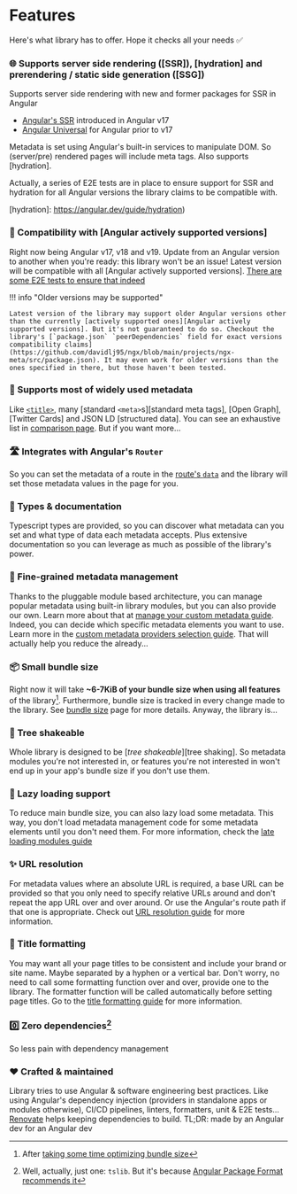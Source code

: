 # Features

Here's what library has to offer. Hope it checks all your needs ✅

### 🌐 Supports server side rendering ([SSR]), [hydration] and prerendering / static side generation ([SSG])

Supports server side rendering with new and former packages for SSR in Angular

- [Angular's SSR](https://npmjs.com/package/@angular/ssr) introduced in Angular v17
- [Angular Universal](https://www.npmjs.com/package/@nguniversal/express-engine) for Angular prior to v17

Metadata is set using Angular's built-in services to manipulate DOM. So (server/pre) rendered pages will include meta tags. Also supports [hydration].

Actually, a series of E2E tests are in place to ensure support for SSR and hydration for all Angular versions the library claims to be compatible with.

[hydration]: https://angular.dev/guide/hydration)

### 🤝 Compatibility with [Angular actively supported versions]

Right now being Angular v17, v18 and v19. Update from an Angular version to another when you're ready: this library won't be an issue! Latest version will be compatible with all [Angular actively supported versions]. [There are some E2E tests to ensure that indeed][E2E tests]

!!! info "Older versions may be supported"

    Latest version of the library may support older Angular versions other than the currently [actively supported ones][Angular actively supported versions]. But it's not guaranteed to do so. Checkout the library's [`package.json` `peerDependencies` field for exact versions compatibility claims](https://github.com/davidlj95/ngx/blob/main/projects/ngx-meta/src/package.json). It may even work for older versions than the ones specified in there, but those haven't been tested.

[E2E tests]: https://github.com/davidlj95/ngx/blob/main/.github/workflows/reusable-e2e.yml

### 👥 Supports most of widely used metadata

Like [`<title>`][title-element], many [standard `<meta>`s][standard meta tags], [Open Graph], [Twitter Cards] and JSON LD [structured data]. You can see an exhaustive list in [comparison page](comparison.md#by-specific-metadata-elements). But if you want more...

[title-element]: https://developer.mozilla.org/en-US/docs/Web/HTML/Element/title

### 🛣️ Integrates with Angular's `Router`

So you can set the metadata of a route in the [route's `data`][route data] and the library will set those metadata values in the page for you.

[route data]: https://angular.dev/api/router/Route#data

### 📜 Types & documentation

Typescript types are provided, so you can discover what metadata can you set and what type of data each metadata accepts. Plus extensive documentation so you can leverage as much as possible of the library's power.

### 🧩 Fine-grained metadata management

Thanks to the pluggable module based architecture, you can manage popular metadata using built-in library modules, but you can also provide our own. Learn more about that at [manage your custom metadata guide](manage-your-custom-metadata.md). Indeed, you can decide which specific metadata elements you want to use. Learn more in the [custom metadata providers selection guide](custom-metadata-providers-selection.md). That will actually help you reduce the already...

### 📦 Small bundle size

Right now it will take **~6-7KiB of your bundle size when using all features** of the library[^1]. Furthermore, bundle size is tracked in every change made to the library. See [bundle size](bundle-size.md) page for more details. Anyway, the library is...

### 🌳 Tree shakeable

Whole library is designed to be [_tree shakeable_][tree shaking]. So metadata modules you're not interested in, or features you're not interested in won't end up in your app's bundle size if you don't use them.

### 🐨 Lazy loading support

To reduce main bundle size, you can also lazy load some metadata. This way, you don't load metadata management code for some metadata elements until you don't need them. For more information, check the [late loading modules guide](late-loading-modules.md)

### ✨ URL resolution

For metadata values where an absolute URL is required, a base URL can be provided so that you only need to specify relative URLs around and don't repeat the app URL over and over around. Or use the Angular's route path if that one is appropriate. Check out [URL resolution guide](url-resolution.md) for more information.

### 💅 Title formatting

You may want all your page titles to be consistent and include your brand or site name. Maybe separated by a hyphen or a vertical bar. Don't worry, no need to call some formatting function over and over, provide one to the library. The formatter function will be called automatically before setting page titles. Go to the [title formatting guide](title-formatting.md) for more information.

### 0️⃣ Zero dependencies[^2]

So less pain with dependency management

### ❤️ Crafted & maintained

Library tries to use Angular & software engineering best practices. Like using Angular's dependency injection (providers in standalone apps or modules otherwise), CI/CD pipelines, linters, formatters, unit & E2E tests... [Renovate] helps keeping dependencies to build. TL;DR: made by an Angular dev for an Angular dev

[Renovate]: https://renovatebot.com

[^1]: After [taking some time optimizing bundle size](https://github.com/davidlj95/ngx/issues/112#issuecomment-1901325536)

[^2]: Well, actually, just one: `tslib`. But it's because [Angular Package Format recommends it](https://angular.dev/tools/libraries/angular-package-format#tslib)
